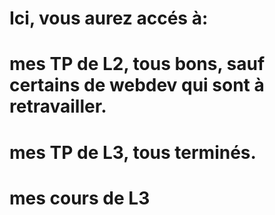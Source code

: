 
# Ici, vous aurez accés à:
# mes TP de L2, tous bons, sauf certains de webdev qui sont à retravailler.
# mes TP de L3, tous terminés.
# mes cours de L3 
